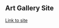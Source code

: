 ## Art Gallery Site

[Link to site](https://reservoir-pages.github.io/art_gallery/ "Сайт размещен на GitHub Pages")

